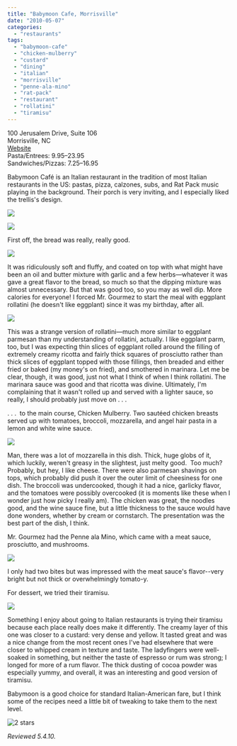 ```yaml
---
title: "Babymoon Cafe, Morrisville"
date: "2010-05-07"
categories:
  - "restaurants"
tags:
  - "babymoon-cafe"
  - "chicken-mulberry"
  - "custard"
  - "dining"
  - "italian"
  - "morrisville"
  - "penne-ala-mino"
  - "rat-pack"
  - "restaurant"
  - "rollatini"
  - "tiramisu"
---
```


100 Jerusalem Drive, Suite 106\
Morrisville, NC\
[Website](http://www.babymooncafe.com/)\
Pasta/Entrees: $9.95–$23.95\
Sandwiches/Pizzas: $7.25–$16.95

Babymoon Café is an Italian restaurant in the tradition of most Italian restaurants in the US: pastas, pizza, calzones, subs, and Rat Pack music playing in the background. Their porch is very inviting, and I especially liked the trellis's design.

![](http://www.thegourmez.com/2024/07/babymooncafe1.JPG)

![](http://www.thegourmez.com/2024/07/babymooncafe2.JPG)

First off, the bread was really, really good.

![](http://www.thegourmez.com/2024/07/babymooncafe3.JPG)

It was ridiculously soft and fluffy, and coated on top with what might have been an oil and butter mixture with garlic and a few herbs—whatever it was gave a great flavor to the bread, so much so that the dipping mixture was almost unnecessary. But that was good too, so you may as well dip. More calories for everyone! I forced Mr. Gourmez to start the meal with eggplant rollatini (he doesn't like eggplant) since it was my birthday, after all.

![](http://www.thegourmez.com/2024/07/babymooncafe4.JPG)

This was a strange version of rollatini—much more similar to eggplant parmesan than my understanding of rollatini, actually. I like eggplant parm, too, but I was expecting thin slices of eggplant rolled around the filling of extremely creamy ricotta and fairly thick squares of prosciutto rather than thick slices of eggplant topped with those fillings, then breaded and either fried or baked (my money's on fried), and smothered in marinara. Let me be clear, though, it was good, just not what I think of when I think rollatini. The marinara sauce was good and that ricotta was divine. Ultimately, I'm complaining that it wasn't rolled up and served with a lighter sauce, so really, I should probably just move on . . .

. . .  to the main course, Chicken Mulberry. Two sautéed chicken breasts served up with tomatoes, broccoli, mozzarella, and angel hair pasta in a lemon and white wine sauce.

![](http://www.thegourmez.com/2024/07/babymooncafe6.JPG)

Man, there was a lot of mozzarella in this dish. Thick, huge globs of it, which luckily, weren't greasy in the slightest, just melty good.  Too much? Probably, but hey, I like cheese. There were also parmesan shavings on tops, which probably did push it over the outer limit of cheesiness for one dish. The broccoli was undercooked, though it had a nice, garlicky flavor, and the tomatoes were possibly overcooked (it is moments like these when I wonder just how picky I really am). The chicken was great, the noodles good, and the wine sauce fine, but a little thickness to the sauce would have done wonders, whether by cream or cornstarch. The presentation was the best part of the dish, I think.

Mr. Gourmez had the Penne ala Mino, which came with a meat sauce, prosciutto, and mushrooms.

![](http://www.thegourmez.com/2024/07/babymooncafe5.JPG)

I only had two bites but was impressed with the meat sauce's flavor--very bright but not thick or overwhelmingly tomato-y.

For dessert, we tried their tiramisu.

![](http://www.thegourmez.com/2024/07/babymooncafe7.JPG)

Something I enjoy about going to Italian restaurants is trying their tiramisu because each place really does make it differently. The creamy layer of this one was closer to a custard: very dense and yellow. It tasted great and was a nice change from the most recent ones I've had elsewhere that were closer to whipped cream in texture and taste. The ladyfingers were well-soaked in something, but neither the taste of espresso or rum was strong; I longed for more of a rum flavor. The thick dusting of cocoa powder was especially yummy, and overall, it was an interesting and good version of tiramisu.

Babymoon is a good choice for standard Italian-American fare, but I think some of the recipes need a little bit of tweaking to take them to the next level.




<div class="caption">

![2 stars](http://s3.amazonaws.com/thegourmez-wpmedia/2009/02/rating_chicken11.gif "rating_chicken11")</div>


_Reviewed 5.4.10._
